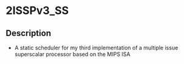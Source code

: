 # 2ISSPv3_SS
## Description
- A static scheduler for my third implementation of a multiple issue superscalar processor based on the MIPS ISA
